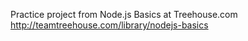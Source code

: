 Practice project from Node.js Basics at Treehouse.com
http://teamtreehouse.com/library/nodejs-basics
